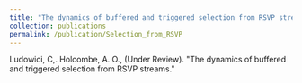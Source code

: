 ```yaml
---
title: "The dynamics of buffered and triggered selection from RSVP streams"
collection: publications
permalink: /publication/Selection_from_RSVP
---
```


Ludowici, C,. Holcombe, A. O., (Under Review). "The dynamics of buffered and triggered selection from RSVP streams." 